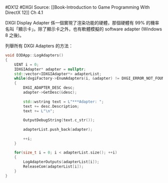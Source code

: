 #DX12 #DXGI 
Source: [[Book-Introduction to Game Programming With DirectX 12]] Ch 4.1

DXGI Display Adapter 係一個實現了渲染功能的硬體，那個硬體有 99% 的機率名叫「顯示卡」。除了顯示卡之外，也有軟體模擬的 software adapter (Windows 8 之後)。

列舉所有 DXGI Adapters 的方法：

```cpp
void D3DApp::LogAdapters()
{
    UINT i = 0;
	IDXGIAdapter* adapter = nullptr;
	std::vector<IDXGIAdapter*> adapterList;
	while(dxgiFactory->EnumAdapters(i, &adapter) != DXGI_ERROR_NOT_FOUND)
	{
		DXGI_ADAPTER_DESC desc;
		adapter->GetDesc(&desc);
		
		std::wstring text = L"***Adapter: ";
		text += desc.Description;
		text += L"\n";
		
		OutputDebugString(text.c_str());
		
		adapterList.push_back(adapter);
		
		++i;
	}
	
	for(size_t i = 0; i < adapterList.size(); ++i)
	{
		LogAdapterOutputs(adapterList[i]);
		ReleaseCom(adapterList[i]);
	}
}
```

